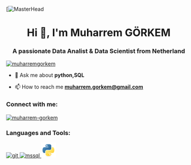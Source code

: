 [![MasterHead](https://www.dreamstime.com/big-data-science-analysis-business-technology-concept-virtual-screen-big-data-science-analysis-business-technology-concept-image145015243)
<h1 align="center">Hi 👋, I'm Muharrem GÖRKEM</h1>
<h3 align="center">A passionate Data Analist & Data Scientist from Netherland</h3>

<p align="left"> <a href="https://github.com/ryo-ma/github-profile-trophy"><img src="https://github-profile-trophy.vercel.app/?username=muharremgorkem" alt="muharremgorkem" /></a> </p>

- 💬 Ask me about **python,SQL**

- 📫 How to reach me **muharrem.gorkem@gmail.com**

<h3 align="left">Connect with me:</h3>
<p align="left">
<a href="https://linkedin.com/in/muharrem-gorkem" target="blank"><img align="center" src="https://raw.githubusercontent.com/rahuldkjain/github-profile-readme-generator/master/src/images/icons/Social/linked-in-alt.svg" alt="muharrem-gorkem" height="30" width="40" /></a>
</p>

<h3 align="left">Languages and Tools:</h3>
<p align="left"> <a href="https://git-scm.com/" target="_blank" rel="noreferrer"> <img src="https://www.vectorlogo.zone/logos/git-scm/git-scm-icon.svg" alt="git" width="40" height="40"/> </a> <a href="https://www.microsoft.com/en-us/sql-server" target="_blank" rel="noreferrer"> <img src="https://www.svgrepo.com/show/303229/microsoft-sql-server-logo.svg" alt="mssql" width="40" height="40"/> </a> <a href="https://www.python.org" target="_blank" rel="noreferrer"> <img src="https://raw.githubusercontent.com/devicons/devicon/master/icons/python/python-original.svg" alt="python" width="40" height="40"/> </a> </p>
